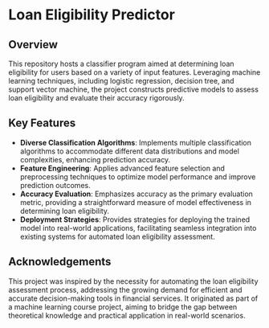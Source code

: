 # Loan Eligibility Predictor

## Overview
This repository hosts a classifier program aimed at determining loan eligibility for users based on a variety of input features. Leveraging machine learning techniques, including logistic regression, decision tree, and support vector machine, the project constructs predictive models to assess loan eligibility and evaluate their accuracy rigorously.

## Key Features
- **Diverse Classification Algorithms**: Implements multiple classification algorithms to accommodate different data distributions and model complexities, enhancing prediction accuracy.
- **Feature Engineering**: Applies advanced feature selection and preprocessing techniques to optimize model performance and improve prediction outcomes.
- **Accuracy Evaluation**: Emphasizes accuracy as the primary evaluation metric, providing a straightforward measure of model effectiveness in determining loan eligibility.
- **Deployment Strategies**: Provides strategies for deploying the trained model into real-world applications, facilitating seamless integration into existing systems for automated loan eligibility assessment.

## Acknowledgements
This project was inspired by the necessity for automating the loan eligibility assessment process, addressing the growing demand for efficient and accurate decision-making tools in financial services. It originated as part of a machine learning course project, aiming to bridge the gap between theoretical knowledge and practical application in real-world scenarios.
